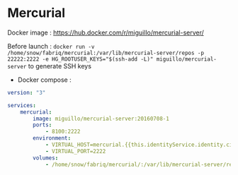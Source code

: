 Mercurial
============

Docker image :  https://hub.docker.com/r/miguillo/mercurial-server/

Before launch : `docker run -v /home/snow/fabriq/mercurial:/var/lib/mercurial-server/repos -p 22222:2222 -e HG_ROOTUSER_KEYS="$(ssh-add -L)" miguillo/mercurial-server` to generate SSH keys


* Docker compose :

```yml
version: "3"

services:
    mercurial:
        image: miguillo/mercurial-server:20160708-1
        ports:
            - 8100:2222
        environment:
            - VIRTUAL_HOST=mercurial.{{this.identityService.identity.ciDomain}}
            - VIRTUAL_PORT=2222  
        volumes:
            - /home/snow/fabriq/mercurial/:/var/lib/mercurial-server/repos
```

